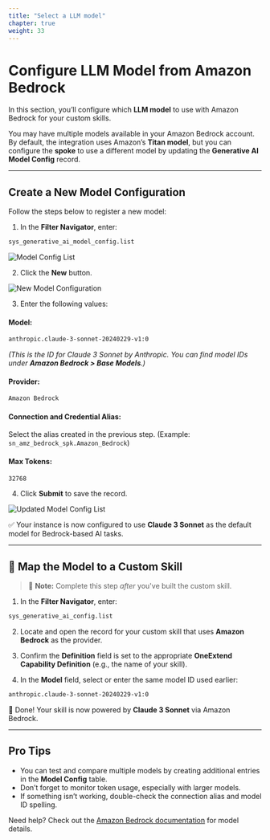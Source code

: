 ```yaml
---
title: "Select a LLM model"
chapter: true
weight: 33
---
```


# Configure LLM Model from Amazon Bedrock

In this section, you’ll configure which **LLM model** to use with Amazon Bedrock for your custom skills.

You may have multiple models available in your Amazon Bedrock account.  
By default, the integration uses Amazon’s **Titan model**, but you can configure the **spoke** to use a different model by updating the **Generative AI Model Config** record.

---

## Create a New Model Configuration

Follow the steps below to register a new model:

1. In the **Filter Navigator**, enter:

```bash
sys_generative_ai_model_config.list
```

![Model Config List](/images/servicenow/now_model_config_list.png)

2. Click the **New** button.

![New Model Configuration](/images/servicenow/now_model_configuration.png)

3. Enter the following values:

#### Model:

```bash
anthropic.claude-3-sonnet-20240229-v1:0
```

  _(This is the ID for Claude 3 Sonnet by Anthropic. You can find model IDs under **Amazon Bedrock > Base Models**.)_

#### Provider:

```bash
Amazon Bedrock
```

#### Connection and Credential Alias:

Select the alias created in the previous step.
(Example: `sn_amz_bedrock_spk.Amazon_Bedrock`)

#### Max Tokens:

```bash
32768
```

4. Click **Submit** to save the record.

![Updated Model Config List](/images/servicenow/now_updated_model_config_list.png)

✅ Your instance is now configured to use **Claude 3 Sonnet** as the default model for Bedrock-based AI tasks.

---

## 🔁 Map the Model to a Custom Skill

> 📝 **Note:** Complete this step *after* you've built the custom skill.

1. In the **Filter Navigator**, enter:

```bash
sys_generative_ai_config.list
```

2. Locate and open the record for your custom skill that uses **Amazon Bedrock** as the provider.

3. Confirm the **Definition** field is set to the appropriate **OneExtend Capability Definition** (e.g., the name of your skill).

4. In the **Model** field, select or enter the same model ID used earlier:

```bash
anthropic.claude-3-sonnet-20240229-v1:0
```

🎉 Done! Your skill is now powered by **Claude 3 Sonnet** via Amazon Bedrock.

---

## Pro Tips

- You can test and compare multiple models by creating additional entries in the **Model Config** table.
- Don’t forget to monitor token usage, especially with larger models.
- If something isn’t working, double-check the connection alias and model ID spelling.

Need help? Check out the [Amazon Bedrock documentation](https://docs.aws.amazon.com/bedrock/latest/userguide/what-is-bedrock.html) for model details.
